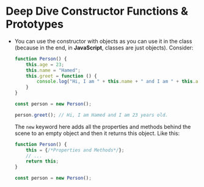 # Deep Dive Constructor Functions & Prototypes

- You can use the constructor with objects as you can use it in the class (because in the end, in **JavaScript**, classes are just objects). Consider:

    ```js
    function Person() {
        this.age = 23;
        this.name = "Hamed";
        this.greet = function () {
            console.log("Hi, I am " + this.name + " and I am " + this.age + " years old.");
        }
    }

    const person = new Person();

    person.greet(); // Hi, I am Hamed and I am 23 years old.
    ```

    The `new` keyword here adds all the properties and methods behind the scene to an empty object and then it returns this object. Like this:

    ```js
    function Person() {
        this = {/*Properties and Methods*/};
        // ...
        return this;
    }

    const person = new Person();
    ```
